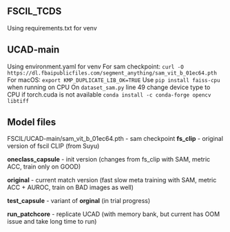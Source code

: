 ## FSCIL_TCDS
Using requirements.txt for venv

## UCAD-main
Using environment.yaml for venv
For sam checkpoint: ```curl -O https://dl.fbaipublicfiles.com/segment_anything/sam_vit_b_01ec64.pth```
For macOS: ```export KMP_DUPLICATE_LIB_OK=TRUE```
Use ```pip install faiss-cpu``` when running on CPU
On ```dataset_sam.py``` line 49 change device type to CPU if torch.cuda is not available
```conda install -c conda-forge opencv libtiff```

## Model files
FSCIL/UCAD-main/sam_vit_b_01ec64.pth - sam checkpoint
**fs_clip** - original version of fscil CLIP (from Suyu)

**oneclass_capsule** - init version (changes from fs_clip with SAM, metric ACC, train only on GOOD)

**original** - current match version (fast slow meta training with SAM, metric ACC + AUROC, train on BAD images as well)

**test_capsule** - variant of **orginal** (in trial progress)

**run_patchcore** - replicate UCAD (with memory bank, but current has OOM issue and take long time to run)
